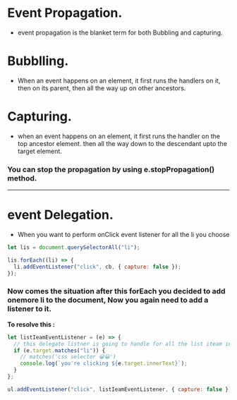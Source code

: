 # Event Propagation.

- event propagation is the blanket term for both Bubbling and capturing.

# Bubblling.

- When an event happens on an element, it first runs the handlers on it, then on its parent, then all the way up on other ancestors.

# Capturing.

- when an event happens on an element, it first runs the handler on the top ancestor element. then all the way down to the descendant upto the target element.

### You can stop the propagation by using **e.stopPropagation()** method.

---

# event Delegation.

- When you want to perform onClick event listener for all the li you choose

```javascript
let lis = document.querySelectorAll("li");

lis.forEach((li) => {
  li.addEventListener("click", cb, { capture: false });
});
```

### **Now comes the situation** after this forEach you decided to add onemore li to the document, Now you again need to add a listener to it.

**To resolve this :**

```javascript
let listIeamEventListener = (e) => {
  // this delegate listner is going to handle for all the list iteam in ul
  if (e.target.matches("li")) {
    // matches('css selector 😀😀')
    console.log(`you're clicking ${e.target.innerText}`);
  }
};

ul.addEventListener("click", listIeamEventListener, { capture: false });
```
